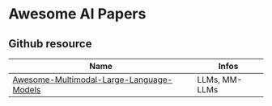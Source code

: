 # Awesome AI Papers


## Github resource
Name | Infos
---|---
[Awesome-Multimodal-Large-Language-Models](https://github.com/BradyFU/Awesome-Multimodal-Large-Language-Models) | LLMs, MM-LLMs



